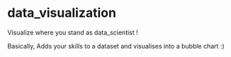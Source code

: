 # data_visualization
Visualize where you stand as data_scientist !

Basically, Adds your skills to a dataset and visualises into a bubble chart :)
